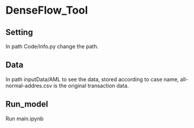 # DenseFlow_Tool

## Setting
In path Code/info.py change the path.
## Data
In path inputData/AML to see the data, stored according to case name, all-normal-addres.csv is the original transaction data.

## Run_model
Run main.ipynb
